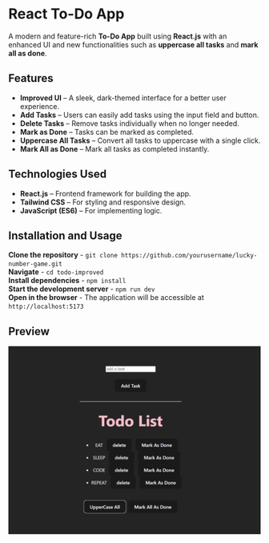 #  React To-Do App  

A modern and feature-rich **To-Do App** built using **React.js** with an enhanced UI and new functionalities such as **uppercase all tasks** and **mark all as done**.  


## Features  

- **Improved UI** – A sleek, dark-themed interface for a better user experience.  
- **Add Tasks** – Users can easily add tasks using the input field and button.  
- **Delete Tasks** – Remove tasks individually when no longer needed.  
- **Mark as Done** – Tasks can be marked as completed.  
- **Uppercase All Tasks** – Convert all tasks to uppercase with a single click.  
- **Mark All as Done** – Mark all tasks as completed instantly.  

## Technologies Used  

- **React.js** – Frontend framework for building the app.  
- **Tailwind CSS** – For styling and responsive design.  
- **JavaScript (ES6)** – For implementing logic.  

## Installation and Usage  

**Clone the repository** - `git clone https://github.com/yourusername/lucky-number-game.git`  
**Navigate** - `cd todo-improved`  
**Install dependencies** - `npm install`  
**Start the development server** - `npm run dev`  
**Open in the browser** - The application will be accessible at `http://localhost:5173`  


## Preview  

![Todo App Preview](preview1.png)  
